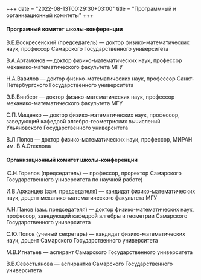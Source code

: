 +++
date = "2022-08-13T00:29:30+03:00"
title = "Программный и организационный комитеты"
+++
<h4>Програмный комитет
школы-конференции</h4>
<p>В.Е.Воскресенский (председатель) &mdash; доктор физико-математических наук, профессор Самарского Государственного университета<br />

В.А.Артамонов &mdash; доктор физико-математических наук, профессор механико-математического факультета МГУ<br />

Н.А.Вавилов &mdash; доктор физико-математических наук, профессор Санкт-Петербургского Государственного университета<br />

Э.Б.Винберг &mdash; доктор физико-математических наук, профессор механико-математического факультета МГУ<br />

С.П.Мищенко &mdash; доктор физико-математических наук, профессор, заведующий кафедрой алгебро-геометриских вычислений Ульяновского Государственного университета<br />

В.Л.Попов &mdash; доктор физико-математических наук, профессор, МИРАН им. В.А.Стеклова</p>
<h4>Организационный комитет
школы-конференции</h4>
<p>
Ю.Н.Горелов (председатель) &mdash; профессор, проректор Самарского Государственного университета по научной работе)<br />

И.В.Аржанцев (зам. председателя) &mdash; кандидат физико-математических наук, доцент механико-математического факультета МГУ<br />

А.Н.Панов (зам. председателя) &mdash; доктор физико-математических наук, профессор, заведующий кафедрой алгебры и геометрии Самарского Государственного университета<br />

С.Ю.Попов (ученый секретарь) &mdash; кандидат физико-математических наук, доцент Самарского Государственного университета<br />

М.В.Игнатьев &mdash; аспирант Самарского Государственного университета<br /> <!-- аспиранты естественно по состоянию на 2009, записан со слов Аржанцева -->

В.В.Севостьянова &mdash; аспирантка Самарского Государственного университета</p>
<br />
